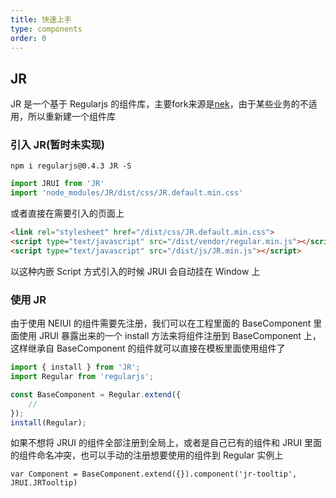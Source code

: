 ```yaml
---
title: 快速上手
type: components
order: 0
---
```




## JR

JR 是一个基于 Regularjs 的组件库，主要fork来源是[nek](https://github.com/kaola-fed/nek-ui)，由于某些业务的不适用，所以重新建一个组件库

### 引入 JR(暂时未实现)

```
npm i regularjs@0.4.3 JR -S
```

```javascript
import JRUI from 'JR'
import 'node_modules/JR/dist/css/JR.default.min.css'
```

或者直接在需要引入的页面上

```html
<link rel="stylesheet" href="/dist/css/JR.default.min.css">
<script type="text/javascript" src="/dist/vendor/regular.min.js"></script>
<script type="text/javascript" src="/dist/js/JR.min.js"></script>
```

以这种内嵌 Script 方式引入的时候 JRUI 会自动挂在 Window 上

### 使用 JR

由于使用 NEIUI 的组件需要先注册，我们可以在工程里面的 BaseComponent 里面使用 JRUI 暴露出来的一个 install 方法来将组件注册到 BaseComponent 上，这样继承自 BaseComponent 的组件就可以直接在模板里面使用组件了

```javascript
import { install } from 'JR';
import Regular from 'regularjs';

const BaseComponent = Regular.extend({
    //
});
install(Regular);
```

如果不想将 JRUI 的组件全部注册到全局上，或者是自己已有的组件和 JRUI 里面的组件命名冲突，也可以手动的注册想要使用的组件到 Regular 实例上

```
var Component = BaseComponent.extend({}).component('jr-tooltip', JRUI.JRTooltip)
```